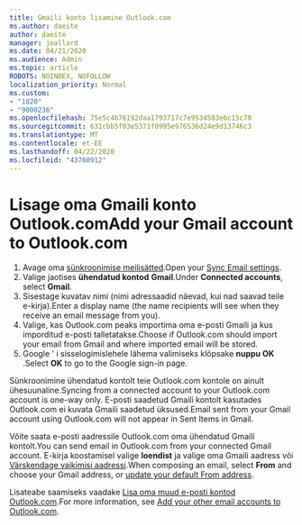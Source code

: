 ```yaml
---
title: Gmaili konto lisamine Outlook.com
ms.author: daeite
author: daeite
manager: joallard
ms.date: 04/21/2020
ms.audience: Admin
ms.topic: article
ROBOTS: NOINDEX, NOFOLLOW
localization_priority: Normal
ms.custom:
- "1820"
- "9000236"
ms.openlocfilehash: 75e5c4b76192daa1793717c7e9534583e6c15c78
ms.sourcegitcommit: 631cbb5f03e5371f0995e976536d24e9d13746c3
ms.translationtype: MT
ms.contentlocale: et-EE
ms.lasthandoff: 04/22/2020
ms.locfileid: "43760912"
---
```

# <a name="add-your-gmail-account-to-outlookcom"></a><span data-ttu-id="97063-102">Lisage oma Gmaili konto Outlook.com</span><span class="sxs-lookup"><span data-stu-id="97063-102">Add your Gmail account to Outlook.com</span></span>

1. <span data-ttu-id="97063-103">Avage oma [sünkroonimise meilisätted](https://go.microsoft.com/fwlink/?linkid=875264).</span><span class="sxs-lookup"><span data-stu-id="97063-103">Open your [Sync Email settings](https://go.microsoft.com/fwlink/?linkid=875264).</span></span>
2. <span data-ttu-id="97063-104">Valige jaotises **ühendatud kontod** **Gmail**.</span><span class="sxs-lookup"><span data-stu-id="97063-104">Under **Connected accounts**, select **Gmail**.</span></span>
3. <span data-ttu-id="97063-105">Sisestage kuvatav nimi (nimi adressaadid näevad, kui nad saavad teile e-kirja).</span><span class="sxs-lookup"><span data-stu-id="97063-105">Enter a display name (the name recipients will see when they receive an email message from you).</span></span>
4. <span data-ttu-id="97063-106">Valige, kas Outlook.com peaks importima oma e-posti Gmaili ja kus imporditud e-posti talletatakse.</span><span class="sxs-lookup"><span data-stu-id="97063-106">Choose if Outlook.com should import your email from Gmail and where imported email will be stored.</span></span>
5. <span data-ttu-id="97063-107">Google ' i sisselogimislehele lähema valimiseks klõpsake **nuppu OK** .</span><span class="sxs-lookup"><span data-stu-id="97063-107">Select **OK** to go to the Google sign-in page.</span></span>

<span data-ttu-id="97063-108">Sünkroonimine ühendatud kontolt teie Outlook.com kontole on ainult ühesuunaline.</span><span class="sxs-lookup"><span data-stu-id="97063-108">Syncing from a connected account to your Outlook.com account is one-way only.</span></span> <span data-ttu-id="97063-109">E-posti saadetud Gmaili kontolt kasutades Outlook.com ei kuvata Gmaili saadetud üksused.</span><span class="sxs-lookup"><span data-stu-id="97063-109">Email sent from your Gmail account using Outlook.com will not appear in Sent Items in Gmail.</span></span>

<span data-ttu-id="97063-110">Võite saata e-posti aadressile Outlook.com oma ühendatud Gmaili kontolt.</span><span class="sxs-lookup"><span data-stu-id="97063-110">You can send email in Outlook.com from your connected Gmail account.</span></span> <span data-ttu-id="97063-111">E-kirja koostamisel valige **loendist** ja valige oma Gmaili aadress või [Värskendage vaikimisi aadressi](https://go.microsoft.com/fwlink/?linkid=875264).</span><span class="sxs-lookup"><span data-stu-id="97063-111">When composing an email, select **From** and choose your Gmail address, or [update your default From address](https://go.microsoft.com/fwlink/?linkid=875264).</span></span>

<span data-ttu-id="97063-112">Lisateabe saamiseks vaadake [Lisa oma muud e-posti kontod Outlook.com](https://support.office.com/article/c5224df4-5885-4e79-91ba-523aa743f0ba?wt.mc_id=Office_Outlook_com_Alchemy).</span><span class="sxs-lookup"><span data-stu-id="97063-112">For more information, see [Add your other email accounts to Outlook.com](https://support.office.com/article/c5224df4-5885-4e79-91ba-523aa743f0ba?wt.mc_id=Office_Outlook_com_Alchemy).</span></span>